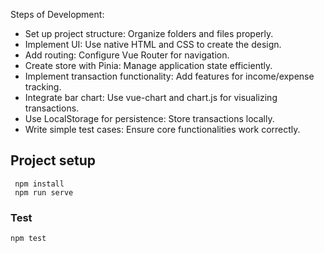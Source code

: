 Steps of Development: 

- Set up project structure: Organize folders and files properly.
- Implement UI: Use native HTML and CSS to create the design.
- Add routing: Configure Vue Router for navigation.
- Create store with Pinia: Manage application state efficiently.
- Implement transaction functionality: Add features for income/expense tracking.
- Integrate bar chart: Use vue-chart and chart.js for visualizing transactions.
- Use LocalStorage for persistence: Store transactions locally.
- Write simple test cases: Ensure core functionalities work correctly.

## Project setup

```
 npm install
 npm run serve
```

### Test

```
npm test
```
